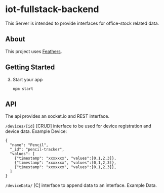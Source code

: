 # iot-fullstack-backend
This Server is intended to provide interfaces for office-stock related data.

## About

This project uses [Feathers](http://feathersjs.com).

## Getting Started

3. Start your app
    
    ```
    npm start
    ```
## API
The api provides an socket.io and REST interface.

`/devices/[id]` \[CRUD\] interface to be used for device registration and device data.
Example Device:
```
{
  "name": "Pencil",
  "_id": "pencil-tracker",
  "values": [
    {"timestamp": "xxxxxxx", "values":[0,1,2,3]},
    {"timestamp": "xxxxxxx", "values":[0,1,2,3]},
    {"timestamp": "xxxxxxx", "values":[0,1,2,3]},
  ]
}
```

`/deviceData/` \[C\] interface to append data to an interface. Example Data.
